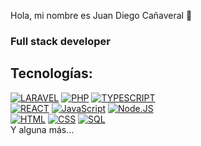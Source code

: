 Hola, mi nombre es Juan Diego Cañaveral 👋
### Full stack developer


## Tecnologías:
[![LARAVEL](https://img.shields.io/badge/Laravel-4479A1?style=for-the-badge&logo=laravel&logoColor=white&labelColor=101010)]()
[![PHP](https://img.shields.io/badge/PHP-999999?style=for-the-badge&logo=php&logoColor=white&labelColor=101010)]()
[![TYPESCRIPT](https://img.shields.io/badge/TYPESCRIPT-1575F9?style=for-the-badge&logo=typescript&logoColor=white&labelColor=101010)]()
</br>
[![REACT](https://img.shields.io/badge/REACT-1575F9?style=for-the-badge&logo=react&logoColor=white&labelColor=101010)]()
[![JavaScript](https://img.shields.io/badge/JavaScript-F7DF1E?style=for-the-badge&logo=javascript&logoColor=white&labelColor=101010)]()
[![Node.JS](https://img.shields.io/badge/Node.JS-339933?style=for-the-badge&logo=node.js&logoColor=white&labelColor=101010)]()
</br>
[![HTML](https://img.shields.io/badge/HTML-FA7343?style=for-the-badge&logo=html5&logoColor=white&labelColor=101010)]()
[![CSS](https://img.shields.io/badge/CSS-47A248?style=for-the-badge&logo=CSS3&logoColor=white&labelColor=101010)]()
[![SQL](https://img.shields.io/badge/SQL-4479A1?style=for-the-badge&logo=sql&logoColor=white&labelColor=101010)]()
</br>
Y alguna más...
